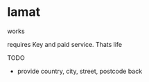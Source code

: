 # lamat

works

requires Key and paid service. Thats life

TODO
- provide country, city, street, postcode back
